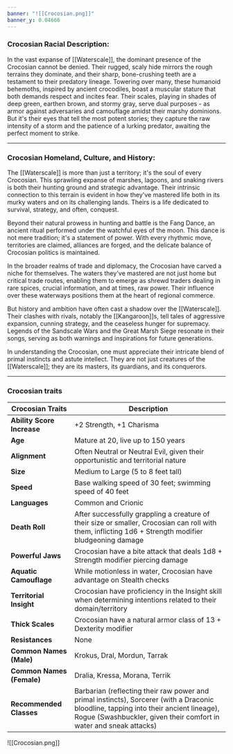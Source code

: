 ```yaml
---
banner: "![[Crocosian.png]]"
banner_y: 0.04666
---
```


### **Crocosian Racial Description:**

In the vast expanse of [[Waterscale]], the dominant presence of the Crocosian cannot be denied. Their rugged, scaly hide mirrors the rough terrains they dominate, and their sharp, bone-crushing teeth are a testament to their predatory lineage. Towering over many, these humanoid behemoths, inspired by ancient crocodiles, boast a muscular stature that both demands respect and incites fear. Their scales, playing in shades of deep green, earthen brown, and stormy gray, serve dual purposes - as armor against adversaries and camouflage amidst their marshy dominions. But it's their eyes that tell the most potent stories; they capture the raw intensity of a storm and the patience of a lurking predator, awaiting the perfect moment to strike.

---

### **Crocosian Homeland, Culture, and History:**

The [[Waterscale]] is more than just a territory; it's the soul of every Crocosian. This sprawling expanse of marshes, lagoons, and snaking rivers is both their hunting ground and strategic advantage. Their intrinsic connection to this terrain is evident in how they've mastered life both in its murky waters and on its challenging lands. Theirs is a life dedicated to survival, strategy, and often, conquest.

Beyond their natural prowess in hunting and battle is the Fang Dance, an ancient ritual performed under the watchful eyes of the moon. This dance is not mere tradition; it's a statement of power. With every rhythmic move, territories are claimed, alliances are forged, and the delicate balance of Crocosian politics is maintained.

In the broader realms of trade and diplomacy, the Crocosian have carved a niche for themselves. The waters they've mastered are not just home but critical trade routes, enabling them to emerge as shrewd traders dealing in rare spices, crucial information, and at times, raw power. Their influence over these waterways positions them at the heart of regional commerce.

But history and ambition have often cast a shadow over the [[Waterscale]]. Their clashes with rivals, notably the [[Kangaroon]]s, tell tales of aggressive expansion, cunning strategy, and the ceaseless hunger for supremacy. Legends of the Sandscale Wars and the Great Marsh Siege resonate in their songs, serving as both warnings and inspirations for future generations.

In understanding the Crocosian, one must appreciate their intricate blend of primal instincts and astute intellect. They are not just creatures of the [[Waterscale]]; they are its masters, its guardians, and its conquerors.

-----
### Crocosian traits

| **Crocosian Traits**       | **Description**                                                                                                                                                                                             |
| -------------------------- | ----------------------------------------------------------------------------------------------------------------------------------------------------------------------------------------------------------- |
| **Ability Score Increase** | +2 Strength, +1 Charisma                                                                                                                                                                                    |
| **Age**                    | Mature at 20, live up to 150 years                                                                                                                                                                          |
| **Alignment**              | Often Neutral or Neutral Evil, given their opportunistic and territorial nature                                                                                                                             |
| **Size**                   | Medium to Large (5 to 8 feet tall)                                                                                                                                                                          |
| **Speed**                  | Base walking speed of 30 feet; swimming speed of 40 feet                                                                                                                                                    |
| **Languages**              | Common and Crionic                                                                                                                                           |
| **Death Roll**             | After successfully grappling a creature of their size or smaller, Crocosian can roll with them, inflicting 1d6 + Strength modifier bludgeoning damage                                                      |
| **Powerful Jaws**          | Crocosian have a bite attack that deals 1d8 + Strength modifier piercing damage                                                                                                                            |
| **Aquatic Camouflage**     | While motionless in water, Crocosian have advantage on Stealth checks                                                                                                                                      |
| **Territorial Insight**    | Crocosian have proficiency in the Insight skill when determining intentions related to their domain/territory                                                                                              |
| **Thick Scales**           | Crocosian have a natural armor class of 13 + Dexterity modifier                                                                                                                                            |
| **Resistances**            | None                                                                                                                                                                                                        |
| **Common Names (Male)**    | Krokus, Dral, Mordun, Tarrak                                                                                                                                                                                |
| **Common Names (Female)**  | Dralia, Kressa, Morana, Terrik                                                                                                                                                                              |
| **Recommended Classes**    | Barbarian (reflecting their raw power and primal instincts), Sorcerer (with a Draconic bloodline, tapping into their ancient lineage), Rogue (Swashbuckler, given their comfort in water and sneak attacks) |

![[Crocosian.png]]